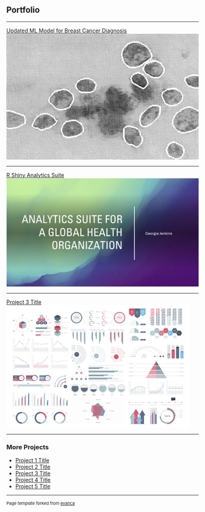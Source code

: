 ## Portfolio

---
[Updated ML Model for Breast Cancer Diagnosis](/breast_cancer_page)
<img src="images/tumor_cells.jpg?raw=true"/>

---
[R Shiny Analytics Suite](/pdf/analytics_suite.pdf)
<img src="images/analytics_suite.jpg?raw=true"/>

---
[Project 3 Title](http://example.com/)
<img src="images/dummy_thumbnail.jpg?raw=true"/>

---

### More Projects

- [Project 1 Title](http://example.com/)
- [Project 2 Title](http://example.com/)
- [Project 3 Title](http://example.com/)
- [Project 4 Title](http://example.com/)
- [Project 5 Title](http://example.com/)





---
<p style="font-size:11px">Page template forked from <a href="https://github.com/evanca/quick-portfolio">evanca</a></p>
<!-- Remove above link if you don't want to attibute -->
